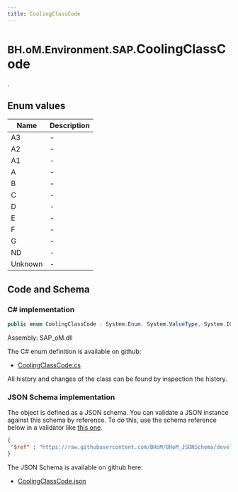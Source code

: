 ```yaml
---
title: CoolingClassCode
---
```


# <small>BH.oM.Environment.SAP.</small>**CoolingClassCode**

.

## Enum values

| Name            | Description                                                    |
|-----------------|----------------------------------------------------------------|
| A3 |  -  |
| A2 |  -  |
| A1 |  -  |
| A |  -  |
| B |  -  |
| C |  -  |
| D |  -  |
| E |  -  |
| F |  -  |
| G |  -  |
| ND |  -  |
| Unknown |  -  |


## Code and Schema

### C# implementation

``` C# title="C#"
public enum CoolingClassCode : System.Enum, System.ValueType, System.IComparable, System.ISpanFormattable, System.IFormattable, System.IConvertible
```

Assembly: SAP_oM.dll

The C# enum definition is available on github:

- [CoolingClassCode.cs](https://github.com/BHoM/SAP_Toolkit/blob/develop/SAP_oM/Enums\CoolingClassCode.cs)

All history and changes of the class can be found by inspection the history.
### JSON Schema implementation

The object is defined as a JSON schema. You can validate a JSON instance against this schema by reference. To do this, use the schema reference below in a validator like [this one](https://www.jsonschemavalidator.net/).

``` json title="JSON Schema"
{
 "$ref" : "https://raw.githubusercontent.com/BHoM/BHoM_JSONSchema/develop/SAP_oM/SAP/CoolingClassCode.json"
}
```

The JSON Schema is available on github here:

- [CoolingClassCode.json](https://github.com/BHoM/BHoM_JSONSchema/blob/develop/SAP_oM/SAP/CoolingClassCode.json)
